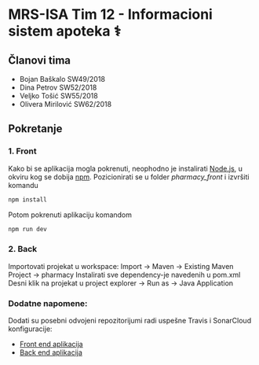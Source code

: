 # MRS-ISA Tim 12 - Informacioni sistem apoteka ⚕

## Članovi tima
- Bojan Baškalo SW49/2018
- Dina Petrov SW52/2018
- Veljko Tošić SW55/2018
- Olivera Mirilović SW62/2018


## Pokretanje
### 1. Front 
 Kako bi se aplikacija mogla pokrenuti, neophodno je instalirati [Node.js](https://nodejs.org/en/), u okviru kog se dobija [npm](https://www.npmjs.com/).
 Pozicionirati se u folder _pharmacy_front_ i izvršiti komandu
```sh
npm install
```
Potom pokrenuti aplikaciju komandom
```sh
npm run dev
```


### 2. Back
Importovati projekat u workspace: Import -> Maven -> Existing Maven Project -> pharmacy
Instalirati sve dependency-je navedenih u pom.xml
Desni klik na projekat u project explorer -> Run as -> Java Application 


### Dodatne napomene:
Dodati su posebni odvojeni repozitorijumi radi uspešne Travis i SonarCloud konfiguracije:
- [Front end aplikacija](https://github.com/BoJaN77799/mrs-isa-front)
- [Back end aplikacija](https://github.com/BoJaN77799/mrs-isa-back)